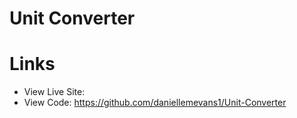 # Unit Converter


# Links

- View Live Site: 
- View Code: https://github.com/daniellemevans1/Unit-Converter